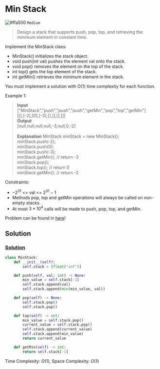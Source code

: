 # Min Stack
![#ffa500](https://placehold.co/1x1/ffa500/ffa500.png) `Medium` 

> Design a stack that supports push, pop, top, and retrieving the minimum element in constant time.

Implement the MinStack class:
- MinStack() initializes the stack object.
- void push(int val) pushes the element val onto the stack.
- void pop() removes the element on the top of the stack.
- int top() gets the top element of the stack.
- int getMin() retrieves the minimum element in the stack.

You must implement a solution with O(1) time complexity for each function.

 

Example 1:
> **Input**\
["MinStack","push","push","push","getMin","pop","top","getMin"]\
[[],[-2],[0],[-3],[],[],[],[]]\
**Output**\
[null,null,null,null,-3,null,0,-2]<br><br>
**Explanation**
MinStack minStack = new MinStack();\
minStack.push(-2);\
minStack.push(0);\
minStack.push(-3);\
minStack.getMin(); // return -3\
minStack.pop();\
minStack.top();    // return 0\
minStack.getMin(); // return -2
 
Constraints:
- $-2^{31}$ <= val <= $2^{31} - 1$
- Methods pop, top and getMin operations will always be called on non-empty stacks.
- At most $3 * 10^4$ calls will be made to push, pop, top, and getMin.

Problem can be found in [here](https://leetcode.com/problems/min-stack)!

## Solution
### [Solution](/Stack/155-MinStack/solution.py)

```python
class MinStack:
    def __init__(self):
        self.stack = [float("inf")]

    def push(self, val: int) -> None:
        min_value = self.stack[-1]
        self.stack.append(val)
        self.stack.append(min(min_value, val))

    def pop(self) -> None:
        self.stack.pop()
        self.stack.pop()

    def top(self) -> int:
        min_value = self.stack.pop()
        current_value = self.stack.pop()
        self.stack.append(current_value)
        self.stack.append(min_value)
        return current_value

    def getMin(self) -> int:
        return self.stack[-1]
```

Time Complexity: $O(1)$, Space Complexity: $O(1)$
